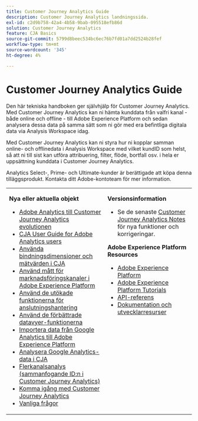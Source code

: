 ```yaml
---
title: Customer Journey Analytics Guide
description: Customer Journey Analytics landningssida.
exl-id: c2d9b758-42a4-4b58-9bab-095518efb86d
solution: Customer Journey Analytics
feature: CJA Basics
source-git-commit: 5799d8beec534bc6ec76b7fd01a7dd2524b28fef
workflow-type: tm+mt
source-wordcount: '345'
ht-degree: 4%

---
```


# Customer Journey Analytics Guide

Den här tekniska handboken ger självhjälp för Customer Journey Analytics. Med Customer Journey Analytics kan ni hämta kunddata från valfri kanal - både online och offline - till Adobe Experience Platform och sedan analysera dessa data på samma sätt som ni gör med era befintliga digitala data via Analysis Workspace idag.

Med Customer Journey Analytics kan ni styra hur ni kopplar samman online- och offlinedata i Analysis Workspace med vilket kundID som helst, så att ni till sist kan utföra attribuering, filter, flöde, bortfall osv. i hela er uppsättning kunddata i Customer Journey Analytics.

Analytics Select-, Prime- och Ultimate-kunder är berättigade att köpa denna tilläggsprodukt. Kontakta ditt Adobe-kontoteam för mer information.

<table frame="none"> 
 <tbody> 
  <tr> 
   <td colname="col1" colsep="0" rowsep="0" valign="top"> <p class="head"> <b>Nya eller aktuella objekt</b> </p> <p> 
     <ul>
      <li><a href="https://experienceleague.adobe.com/docs/analytics-platform/using/cja-overview/aa-to-cja.html"> Adobe Analytics till Customer Journey Analytics evolutionen </a> </li>
      <li><a href="https://experienceleague.adobe.com/docs/analytics-platform/using/cja-overview/aa-to-cja-user.html"> CJA User Guide for Adobe Analytics users </a> </li>
      <li><a href="https://experienceleague.adobe.com/docs/analytics-platform/using/cja-usecases/binding-dimensions-metrics.html"> Använda bindningsdimensioner och mätvärden i CJA </a> </li>
      <li><a href="https://experienceleague.adobe.com/docs/analytics-platform/using/cja-usecases/marketing-channels.html"> Använd mått för marknadsföringskanaler i Adobe Experience Platform
 </a> </li>
     <li><a href="https://experienceleague.adobe.com/docs/analytics-platform/using/cja-connections/manage-connections.html#connection-detail"> Använd de utökade funktionerna för anslutningshantering </a> </li>
      <li><a href="https://experienceleague.adobe.com/docs/analytics-platform/using/cja-dataviews/data-views.html#cja-dataviews"> Använd de förbättrade datavyer-funktionerna </a> </li>
      <li><a href="https://experienceleague.adobe.com/docs/analytics-platform/using/cja-usecases/ga-to-cja.html#cja-usecases"> Importera data från Google Analytics till Adobe Experience Platform </a> </li>
      <li><a href="https://experienceleague.adobe.com/docs/analytics-platform/using/cja-usecases/ga-to-cja-reporting.html#cja-usecases"> Analysera Google Analytics-data i CJA </a> </li>
      <li><a href="https://experienceleague.adobe.com/docs/analytics-platform/using/cja-connections/cca/overview.html#cja-connections"> Flerkanalsanalys (sammanfogande ID:n i Customer Journey Analytics) </a> </li>
      <li><a href="https://experienceleague.adobe.com/docs/analytics-platform/using/cja-overview/cja-getting-started.html"> Komma igång med Customer Journey Analytics </a> </li> 
      <li><a href="https://experienceleague.adobe.com/docs/analytics-platform/using/cja-overview/cja-faq.html"> Vanliga frågor</a> </li> 
   <td colname="col2" valign="top"> <p class="head"><b>Versionsinformation</b> </p> 
    <ul> 
     <li>Se de senaste <a href="https://experienceleague.adobe.com/docs/analytics-platform/using/releases/latest.html" format="https" scope="external"> Customer Journey Analytics Notes</a> för nya funktioner och korrigeringar. </li> 
    </ul> <p class="head"> <b>Adobe Experience Platform Resources</b> </p> 
    <ul> 
     <li><a href="https://www.adobe.com/experience-platform.html" format="http" scope="external"> Adobe Experience Platform</a> </li> 
     <li> <a href="https://experienceleague.adobe.com/docs/platform-learn/tutorials/overview.html" format="https" scope="external"> Adobe Experience Platform Tutorials</a> </li> 
     <li><a href="https://www.adobe.io/apis/experienceplatform/home/api-reference.html" format="https" scope="external"> API-referens</a> </li> 
     <li><a href="https://www.adobe.com/se/experience-platform/documentation-and-developer-resources.html" format="https" scope="external"> Dokumentation och utvecklarresurser</a> </li> 
    </ul> </td> 
  </tr> 
 </tbody> 
</table>
